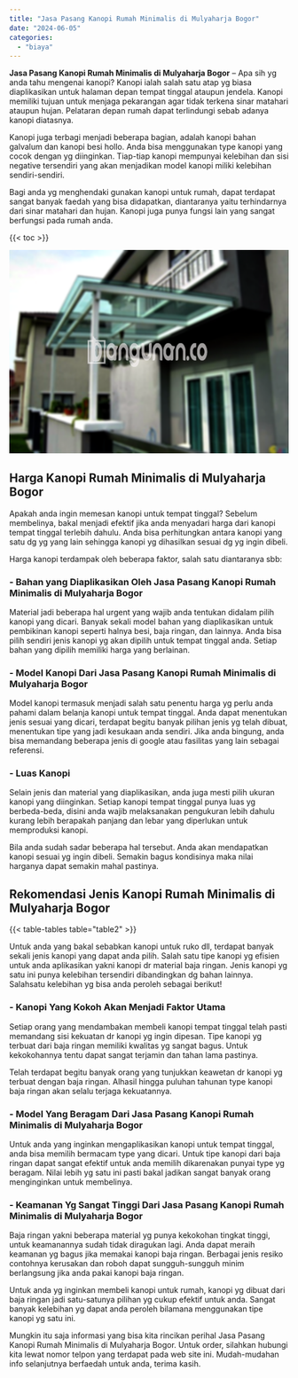 ```yaml
---
title: "Jasa Pasang Kanopi Rumah Minimalis di Mulyaharja Bogor"
date: "2024-06-05"
categories: 
  - "biaya"
---
```


**Jasa Pasang Kanopi Rumah Minimalis di Mulyaharja Bogor** – Apa sih yg anda tahu mengenai kanopi? Kanopi ialah salah satu atap yg biasa diaplikasikan untuk halaman depan tempat tinggal ataupun jendela. Kanopi memiliki tujuan untuk menjaga pekarangan agar tidak terkena sinar matahari ataupun hujan. Pelataran depan rumah dapat terlindungi sebab adanya kanopi diatasnya.

Kanopi juga terbagi menjadi beberapa bagian, adalah kanopi bahan galvalum dan kanopi besi hollo. Anda bisa menggunakan type kanopi yang cocok dengan yg diinginkan. Tiap-tiap kanopi mempunyai kelebihan dan sisi negative tersendiri yang akan menjadikan model kanopi miliki kelebihan sendiri-sendiri.

Bagi anda yg menghendaki gunakan kanopi untuk rumah, dapat terdapat sangat banyak faedah yang bisa didapatkan, diantaranya yaitu terhindarnya dari sinar matahari dan hujan. Kanopi juga punya fungsi lain yang sangat berfungsi pada rumah anda.

{{< toc >}}

![Jasa Pasang Kanopi Rumah Minimalis di Mulyaharja Bogor](/images/harga-kanopi-minimalis-67.png)

## Harga Kanopi Rumah Minimalis di Mulyaharja Bogor

Apakah anda ingin memesan kanopi untuk tempat tinggal? Sebelum membelinya, bakal menjadi efektif jika anda menyadari harga dari kanopi tempat tinggal terlebih dahulu. Anda bisa perhitungkan antara kanopi yang satu dg yg yang lain sehingga kanopi yg dihasilkan sesuai dg yg ingin dibeli.

Harga kanopi terdampak oleh beberapa faktor, salah satu diantaranya sbb:

### \- Bahan yang Diaplikasikan Oleh Jasa Pasang Kanopi Rumah Minimalis di Mulyaharja Bogor

Material jadi beberapa hal urgent yang wajib anda tentukan didalam pilih kanopi yang dicari. Banyak sekali model bahan yang diaplikasikan untuk pembikinan kanopi seperti halnya besi, baja ringan, dan lainnya. Anda bisa pilih sendiri jenis kanopi yg akan dipilih untuk tempat tinggal anda. Setiap bahan yang dipilih memiliki harga yang berlainan.

### \- Model Kanopi Dari Jasa Pasang Kanopi Rumah Minimalis di Mulyaharja Bogor

Model kanopi termasuk menjadi salah satu penentu harga yg perlu anda pahami dalam belanja kanopi untuk tempat tinggal. Anda dapat menentukan jenis sesuai yang dicari, terdapat begitu banyak pilihan jenis yg telah dibuat, menentukan tipe yang jadi kesukaan anda sendiri. Jika anda bingung, anda bisa memandang beberapa jenis di google atau fasilitas yang lain sebagai referensi.

### \- Luas Kanopi

Selain jenis dan material yang diaplikasikan, anda juga mesti pilih ukuran kanopi yang diinginkan. Setiap kanopi tempat tinggal punya luas yg berbeda-beda, disini anda wajib melaksanakan pengukuran lebih dahulu kurang lebih berapakah panjang dan lebar yang diperlukan untuk memproduksi kanopi.

Bila anda sudah sadar beberapa hal tersebut. Anda akan mendapatkan kanopi sesuai yg ingin dibeli. Semakin bagus kondisinya maka nilai harganya dapat semakin mahal pastinya.

## Rekomendasi Jenis Kanopi Rumah Minimalis di Mulyaharja Bogor

{{< table-tables table="table2" >}}

Untuk anda yang bakal sebabkan kanopi untuk ruko dll, terdapat banyak sekali jenis kanopi yang dapat anda pilih. Salah satu tipe kanopi yg efisien untuk anda aplikasikan yakni kanopi dr material baja ringan. Jenis kanopi yg satu ini punya kelebihan tersendiri dibandingkan dg bahan lainnya. Salahsatu kelebihan yg bisa anda peroleh sebagai berikut!

### \- Kanopi Yang Kokoh Akan Menjadi Faktor Utama

Setiap orang yang mendambakan membeli kanopi tempat tinggal telah pasti memandang sisi kekuatan dr kanopi yg ingin dipesan. Tipe kanopi yg terbuat dari baja ringan memiliki kwalitas yg sangat bagus. Untuk kekokohannya tentu dapat sangat terjamin dan tahan lama pastinya.

Telah terdapat begitu banyak orang yang tunjukkan keawetan dr kanopi yg terbuat dengan baja ringan. Alhasil hingga puluhan tahunan type kanopi baja ringan akan selalu terjaga kekuatannya.

### \- Model Yang Beragam Dari Jasa Pasang Kanopi Rumah Minimalis di Mulyaharja Bogor

Untuk anda yang inginkan mengaplikasikan kanopi untuk tempat tinggal, anda bisa memilih bermacam type yang dicari. Untuk tipe kanopi dari baja ringan dapat sangat efektif untuk anda memilih dikarenakan punyai type yg beragam. Nilai lebih yg satu ini pasti bakal jadikan sangat banyak orang menginginkan untuk membelinya.

### \- Keamanan Yg Sangat Tinggi Dari Jasa Pasang Kanopi Rumah Minimalis di Mulyaharja Bogor

Baja ringan yakni beberapa material yg punya kekokohan tingkat tinggi, untuk keamanannya sudah tidak diragukan lagi. Anda dapat meraih keamanan yg bagus jika memakai kanopi baja ringan. Berbagai jenis resiko contohnya kerusakan dan roboh dapat sungguh-sungguh minim berlangsung jika anda pakai kanopi baja ringan.

Untuk anda yg inginkan membeli kanopi untuk rumah, kanopi yg dibuat dari baja ringan jadi satu-satunya pilihan yg cukup efektif untuk anda. Sangat banyak kelebihan yg dapat anda peroleh bilamana menggunakan tipe kanopi yg satu ini.

Mungkin itu saja informasi yang bisa kita rincikan perihal Jasa Pasang Kanopi Rumah Minimalis di Mulyaharja Bogor. Untuk order, silahkan hubungi kita lewat nomor telpon yang terdapat pada web site ini. Mudah-mudahan info selanjutnya berfaedah untuk anda, terima kasih.

